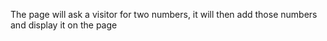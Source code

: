 The page will ask a visitor for two numbers, it will then add those numbers and display it on the page
